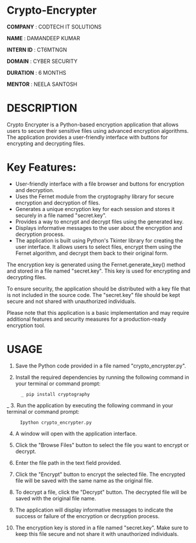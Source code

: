 # Crypto-Encrypter

**COMPANY** : CODTECH IT SOLUTIONS

**NAME** : DAMANDEEP KUMAR

**INTERN ID** : CT6MTNGN

**DOMAIN** : CYBER SECURITY

**DURATION** : 6 MONTHS

**MENTOR** : NEELA SANTOSH

# DESCRIPTION
Crypto Encrypter is a Python-based encryption application that allows users to secure their sensitive files using advanced encryption algorithms. The application provides a user-friendly interface with buttons for encrypting and decrypting files.

# Key Features:

* User-friendly interface with a file browser and buttons for encryption and decryption.
* Uses the Fernet module from the cryptography library for secure encryption and decryption of files.
* Generates a unique encryption key for each session and stores it securely in a file named "secret.key".
* Provides a way to encrypt and decrypt files using the generated key.
* Displays informative messages to the user about the encryption and decryption process.
* The application is built using Python's Tkinter library for creating the user interface. It allows users to select files, encrypt them using the Fernet algorithm, and decrypt them back to their original form.

The encryption key is generated using the Fernet.generate_key() method and stored in a file named "secret.key". This key is used for encrypting and decrypting files.

To ensure security, the application should be distributed with a key file that is not included in the source code. The "secret.key" file should be kept secure and not shared with unauthorized individuals.

Please note that this application is a basic implementation and may require additional features and security measures for a production-ready encryption tool.

# USAGE
1. Save the Python code provided in a file named "crypto_encrypter.py".

2. Install the required dependencies by running the following command in your terminal or command prompt:

         _ pip install cryptography
_
3. Run the application by executing the following command in your terminal or command prompt:

         Ipython crypto_encrypter.py
         
4. A window will open with the application interface.

5. Click the "Browse Files" button to select the file you want to encrypt or decrypt.

5. Enter the file path in the text field provided.

6. Click the "Encrypt" button to encrypt the selected file. The encrypted file will be saved with the same name as the original file.

7. To decrypt a file, click the "Decrypt" button. The decrypted file will be saved with the original file name.

8. The application will display informative messages to indicate the success or failure of the encryption or decryption process.

9. The encryption key is stored in a file named "secret.key". Make sure to keep this file secure and not share it with unauthorized individuals.




